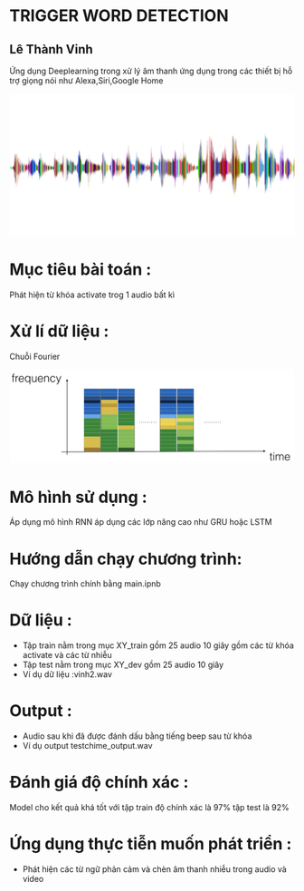 <h1>TRIGGER WORD DETECTION</h1>
<h2>Lê Thành Vinh</h2>
<p>Ứng dụng Deeplearning trong xử lý âm thanh ứng dụng trong các thiết bị hỗ trợ giọng nói như Alexa,Siri,Google Home</p>
<img src="images/sound.png">
<h1>Mục tiêu bài toán :</h1>
<p>Phát hiện từ khóa activate trog 1 audio bất kì</p>
<h1>Xử lí dữ liệu :</h1>
<p>Chuỗi Fourier</p>
<img src="images/spectrogram.png" alt="">
<h1>Mô hình sử dụng :</h1>
<p>Áp dụng mô hình RNN áp dụng các lớp nâng cao như GRU hoặc LSTM</p>
<h1>Hướng dẫn chạy chương trình:</h1>
<p>Chạy chương trình chính bằng main.ipnb</p>
<h1>Dữ liệu :</h1>
<ul>
	<li>Tập train nằm trong mục XY_train gồm 25 audio 10 giây gồm các từ khóa activate và các từ nhiễu </li>
	<li>Tập test nằm trong mục XY_dev gồm 25 audio 10 giây</li>
	<li>Ví dụ dữ liệu :vinh2.wav</li>
</ul>
<h1>Output :</h1>
<ul>
	<li>Audio sau khi đã được đánh dấu bằng tiếng beep sau từ khóa</li>
	<li>Ví dụ output testchime_output.wav</li>
</ul>
<h1>Đánh giá độ chính xác :</h1>
<p>Model cho kết quả khá tốt với tập train độ chính xác là 97% tập test là 92%</p>
<h1>Ứng dụng thực tiễn muốn phát triển :</h1>
<ul>
	<li>Phát hiện các từ ngữ phản cảm và chèn âm thanh nhiễu trong audio và video </li>
</ul>


